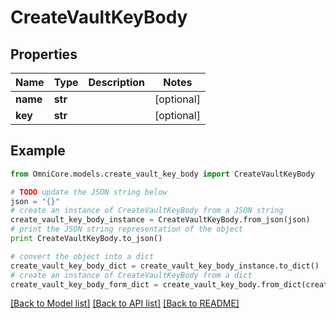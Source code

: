 # CreateVaultKeyBody


## Properties
Name | Type | Description | Notes
------------ | ------------- | ------------- | -------------
**name** | **str** |  | [optional] 
**key** | **str** |  | [optional] 

## Example

```python
from OmniCore.models.create_vault_key_body import CreateVaultKeyBody

# TODO update the JSON string below
json = "{}"
# create an instance of CreateVaultKeyBody from a JSON string
create_vault_key_body_instance = CreateVaultKeyBody.from_json(json)
# print the JSON string representation of the object
print CreateVaultKeyBody.to_json()

# convert the object into a dict
create_vault_key_body_dict = create_vault_key_body_instance.to_dict()
# create an instance of CreateVaultKeyBody from a dict
create_vault_key_body_form_dict = create_vault_key_body.from_dict(create_vault_key_body_dict)
```
[[Back to Model list]](../README.md#documentation-for-models) [[Back to API list]](../README.md#documentation-for-api-endpoints) [[Back to README]](../README.md)


